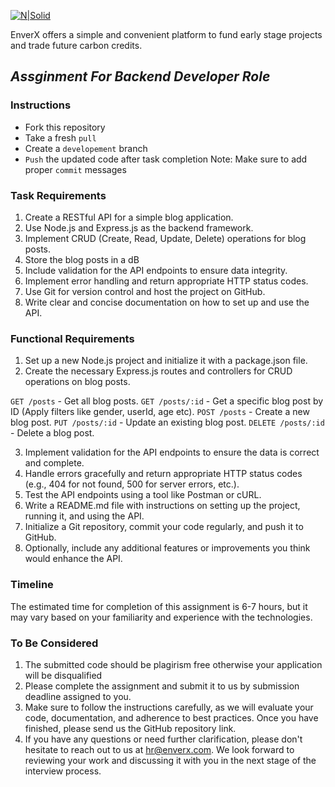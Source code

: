 [![N|Solid](https://www.enverx.com/wp-content/themes/scr/img/content/enverx.svg)](https://www.enverx.com/)

EnverX offers a simple and convenient platform to fund early stage projects
and trade future carbon credits.

## _Assginment For Backend Developer Role_

### Instructions
- Fork this repository
- Take a fresh `pull`
- Create a `developement` branch
- `Push` the updated code after task completion
Note: Make sure to add proper `commit` messages

### Task Requirements
1. Create a RESTful API for a simple blog application.
2. Use Node.js and Express.js as the backend framework.
3. Implement CRUD (Create, Read, Update, Delete) operations for blog posts.
4. Store the blog posts in a dB
5. Include validation for the API endpoints to ensure data integrity.
6. Implement error handling and return appropriate HTTP status codes.
7. Use Git for version control and host the project on GitHub.
8. Write clear and concise documentation on how to set up and use the API.

### Functional Requirements
1. Set up a new Node.js project and initialize it with a package.json file.
2. Create the necessary Express.js routes and controllers for CRUD operations on blog posts.

`GET /posts` - Get all blog posts.
`GET /posts/:id` - Get a specific blog post by ID (Apply filters like gender, userId, age etc).
`POST /posts` - Create a new blog post.
`PUT /posts/:id` - Update an existing blog post.
`DELETE /posts/:id` - Delete a blog post.

3. Implement validation for the API endpoints to ensure the data is correct and complete.
4. Handle errors gracefully and return appropriate HTTP status codes (e.g., 404 for not found, 500 for server errors, etc.).
5. Test the API endpoints using a tool like Postman or cURL.
6. Write a README.md file with instructions on setting up the project, running it, and using the API.
7. Initialize a Git repository, commit your code regularly, and push it to GitHub.
8. Optionally, include any additional features or improvements you think would enhance the API.

### Timeline
The estimated time for completion of this assignment is 6-7 hours, but it may vary based on your familiarity and experience with the technologies.

### To Be Considered
1. The submitted code should be plagirism free otherwise your application will be disqualified
2. Please complete the assignment and submit it to us by submission deadline assigned to you. 
3. Make sure to follow the instructions carefully, as we will evaluate your code, documentation, and adherence to best practices. Once you have finished, please send us the GitHub repository link.
4. If you have any questions or need further clarification, please don't hesitate to reach out to us at hr@enverx.com. We look forward to reviewing your work and discussing it with you in the next stage of the interview process.
